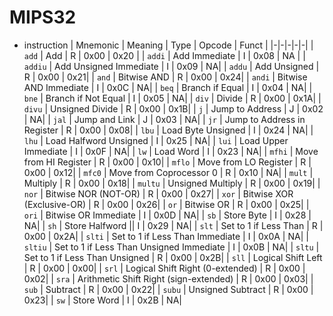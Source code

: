 # MIPS32
* instruction
| Mnemonic | Meaning | Type | Opcode | Funct |
|-|-|-|-|-|
| <code>add</code> | Add | R | 0x00 | 0x20 |
| <code>addi</code> | Add Immediate | I | 0x08 | NA |
| <code>addiu</code> | Add Unsigned Immediate | I | 0x09 | NA|
| <code>addu</code> | Add Unsigned | R | 0x00 | 0x21|
| <code>and</code> | Bitwise AND | R | 0x00 | 0x24|
| <code>andi</code> | Bitwise AND Immediate | I | 0x0C | NA|
| <code>beq</code> | Branch if Equal | I | 0x04 | NA| 
| <code>bne</code> | Branch if Not Equal | I | 0x05 | NA|
| <code>div</code> | Divide | R | 0x00 | 0x1A|
| <code>divu</code> | Unsigned Divide | R | 0x00 | 0x1B|
| <code>j</code> | Jump to Address | J | 0x02 | NA|
| <code>jal</code> | Jump and Link | J | 0x03 | NA|
| <code>jr</code> | Jump to Address in Register | R | 0x00 | 0x08|
| <code>lbu</code> | Load Byte Unsigned | I | 0x24 | NA|
| <code>lhu</code> | Load Halfword Unsigned | I | 0x25 | NA|
| <code>lui</code> | Load Upper Immediate | I | 0x0F | NA|
| <code>lw</code> | Load Word | I | 0x23 | NA|
| <code>mfhi</code> | Move from HI Register | R | 0x00 | 0x10|
| <code>mflo</code> | Move from LO Register | R | 0x00 | 0x12|
| <code>mfc0</code> | Move from Coprocessor 0 | R | 0x10 | NA|
| <code>mult</code> | Multiply | R | 0x00 | 0x18|
| <code>multu</code> | Unsigned Multiply | R | 0x00 | 0x19|
| <code>nor</code> | Bitwise NOR (NOT-OR) | R | 0x00 | 0x27|
| <code>xor</code> | Bitwise XOR (Exclusive-OR) | R | 0x00 | 0x26|
| <code>or</code> | Bitwise OR | R | 0x00 | 0x25|
| <code>ori</code> | Bitwise OR Immediate | I | 0x0D | NA|
| <code>sb</code> | Store Byte | I | 0x28 | NA|
| <code>sh</code> | Store Halfword || I | 0x29 | NA|
| <code>slt</code> | Set to 1 if Less Than | R | 0x00 | 0x2A|
| <code>slti</code> | Set to 1 if Less Than Immediate | I | 0x0A | NA|
| <code>sltiu</code> | Set to 1 if Less Than Unsigned Immediate | I | 0x0B | NA|
| <code>sltu</code> | Set to 1 if Less Than Unsigned | R | 0x00 | 0x2B|
| <code>sll</code> | Logical Shift Left | R | 0x00 | 0x00|
| <code>srl</code> | Logical Shift Right (0-extended) | R | 0x00 | 0x02|
| <code>sra</code> | Arithmetic Shift Right (sign-extended) | R | 0x00 | 0x03|
| <code>sub</code> | Subtract | R | 0x00 | 0x22|
| <code>subu</code> | Unsigned Subtract | R | 0x00 | 0x23| 
| <code>sw</code> | Store Word | I | 0x2B | NA|
